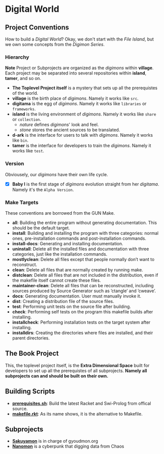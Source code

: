 # Digital World

## Project Conventions

How to build a _Digital World_? Okay, we don't start with the _File
Island_, but we own some concepts from the _Digimon Series_.

### Hierarchy

**Note** Project or Subprojects are organized as the _digimons_ within
**village**. Each project may be separated into several repositories
within **island**, **tamer**, and so on.
* **The Toplevel Project itself** is a mystery that sets up all the
  prerequistes of the world.
* **village** is the birth place of _digimons_. Namely it works like
  `src`.
* **digitama** is the egg of _digimons_. Namely it works like
  `libraries` or `frameworks`.
* **island** is the living environment of _digimons_. Namely it works
  like `share` or `collection`.
  - _nature_ defines _digimons_' look and feel.
  - _stone_ stores the ancient sources to be translated.
* **d-ark** is the interface for users to talk with _digimons_. Namely
  it works like `bin`.
* **tamer** is the interface for developers to train the _digimons_.
  Namely it works like `test`.

### Version

Obviousely, our _digimons_ have their own life cycle.
* [X] **Baby I** is the first stage of _digimons_ evolution straight
  from her _digitama_. Namely it's the `Alpha Version`.

### Make Targets

These conventions are borrowed from the GUN Make.
* **all**: Building the entire program without generating documentation.
  This should be the default target.
* **install**: Building and installing the program with three
  categories: normal ones, pre-installation commands and
  post-installation commands.
* **install-docs**: Generating and installing documentation.
* **uninstall**: Delete all the installed files and documentation with
  three categories, just like the installation commands.
* **mostlyclean**: Delete all files except that people normally don’t
  want to reconstruct.
* **clean**: Delete all files that are normally created by running make.
* **distclean**: Delete all files that are not included in the
  distribution, even if the makefile itself cannot create these files.
* **maintainer-clean**: Delete all files that can be reconstructed,
  including sources produced by Source Generator such as ’ctangle’ and
  ’cweave’.
* **docs**: Generating documentation. User must manually invoke it.
* **dist**: Creating a distribution file of the source files.
* **test**: Performing unit tests on the source file after building.
* **check**: Performing self tests on the program this makefile builds
  after installing.
* **installcheck**: Performing installation tests on the target system
  after installing.
* **installdirs**: Creating the directories where files are installed,
  and their parent directories.

## The Book Project

This, the toplevel project itself, is the **Extra Dimensional Space**
built for developers to set up all the prerequistes of all subprojects.
**Namely all subprojects can and should be built on their own.**

## Building Scripts
* [**prerequisites.sh**](prerequisites.sh): Build the latest Racket and
  Swi-Prolog from offical source.
* [**makefile.rkt**](makefile.rkt): As its name shows, it is the
  alternative to Makefile.

## Subprojects
* [**Sakuyamon**](https://github.com/digital-world/sakuyamon) is in
  charge of gyoudmon.org
* [**Nanomon**](https://github.com/digital-world/nanomon) is a cyberpunk
  that digging data from Chaos
